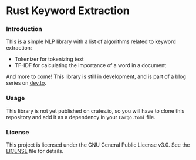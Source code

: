 # Rust Keyword Extraction

### Introduction

This is a simple NLP library with a list of algorithms related to keyword extraction:

- Tokenizer for tokenizing text
- TF-IDF for calculating the importance of a word in a document

And more to come! This library is still in development, and is part of a blog series on [dev.to](https://dev.to/tugascript).

### Usage

This library is not yet published on crates.io, so you will have to clone this repository and add it as a dependency in your `Cargo.toml` file.

### License

This project is licensed under the GNU General Public License v3.0. See the [LICENSE](LICENSE) file for details.